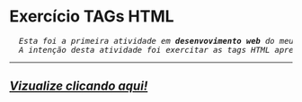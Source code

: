 <H1>Exercício TAGs HTML</h1>
<pre>
  <i>Esta foi a primeira atividade em <b>desenvovimento web</b> do meu bacharelado em <b>engenharia de software</b>.
  A intenção desta atividade foi exercitar as tags HTML aprendidas na primeira semana de aula.
</pre>
<hr>
<h2><a href="https://giovanisousasousa.github.io/04-04-2022-23-55-00-BLOG/">Vizualize clicando aqui!</h2>
